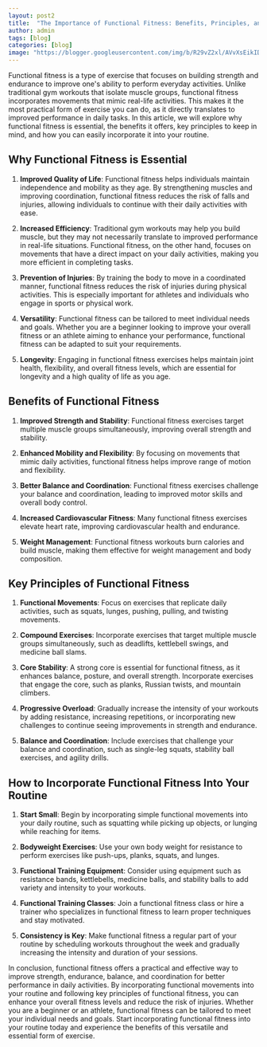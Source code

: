 ```yaml
---
layout: post2
title:  "The Importance of Functional Fitness: Benefits, Principles, and How to Incorporate"
author: admin
tags: [blog]
categories: [blog]
image: "https://blogger.googleusercontent.com/img/b/R29vZ2xl/AVvXsEikIDs5OZW6i0O3TEg7E_nkG_30m_VUcaiba1lhZ4e6cwPUTs7T9EXDVtS88DkDpfkuJbZeulRHTwoGP70XXTdanLRqq8CYxwxtyuq5FTxPuIpp3XmhmI7lPPccVjP_TsU4oisAQZKQM8RoKHTSfMwmJ6pZNp3RTZojBAIrc14amwT-9Glpi67MpXxIb6M/s1600/20240421_200926.jpg"
---
```


<p>Functional fitness is a type of exercise that focuses on building strength and endurance to improve one's ability to perform everyday activities. Unlike traditional gym workouts that isolate muscle groups, functional fitness incorporates movements that mimic real-life activities. This makes it the most practical form of exercise you can do, as it directly translates to improved performance in daily tasks. In this article, we will explore why functional fitness is essential, the benefits it offers, key principles to keep in mind, and how you can easily incorporate it into your routine.</p>
<h2>Why Functional Fitness is Essential</h2>
<ol>
<li>
<p><strong>Improved Quality of Life</strong>: Functional fitness helps individuals maintain independence and mobility as they age. By strengthening muscles and improving coordination, functional fitness reduces the risk of falls and injuries, allowing individuals to continue with their daily activities with ease.</p>
</li>
<li>
<p><strong>Increased Efficiency</strong>: Traditional gym workouts may help you build muscle, but they may not necessarily translate to improved performance in real-life situations. Functional fitness, on the other hand, focuses on movements that have a direct impact on your daily activities, making you more efficient in completing tasks.</p>
</li>
<li>
<p><strong>Prevention of Injuries</strong>: By training the body to move in a coordinated manner, functional fitness reduces the risk of injuries during physical activities. This is especially important for athletes and individuals who engage in sports or physical work.</p>
</li>
<li>
<p><strong>Versatility</strong>: Functional fitness can be tailored to meet individual needs and goals. Whether you are a beginner looking to improve your overall fitness or an athlete aiming to enhance your performance, functional fitness can be adapted to suit your requirements.</p>
</li>
<li>
<p><strong>Longevity</strong>: Engaging in functional fitness exercises helps maintain joint health, flexibility, and overall fitness levels, which are essential for longevity and a high quality of life as you age.</p>
</li>
</ol>
<h2>Benefits of Functional Fitness</h2>
<ol>
<li>
<p><strong>Improved Strength and Stability</strong>: Functional fitness exercises target multiple muscle groups simultaneously, improving overall strength and stability.</p>
</li>
<li>
<p><strong>Enhanced Mobility and Flexibility</strong>: By focusing on movements that mimic daily activities, functional fitness helps improve range of motion and flexibility.</p>
</li>
<li>
<p><strong>Better Balance and Coordination</strong>: Functional fitness exercises challenge your balance and coordination, leading to improved motor skills and overall body control.</p>
</li>
<li>
<p><strong>Increased Cardiovascular Fitness</strong>: Many functional fitness exercises elevate heart rate, improving cardiovascular health and endurance.</p>
</li>
<li>
<p><strong>Weight Management</strong>: Functional fitness workouts burn calories and build muscle, making them effective for weight management and body composition.</p>
</li>
</ol>
<h2>Key Principles of Functional Fitness</h2>
<ol>
<li>
<p><strong>Functional Movements</strong>: Focus on exercises that replicate daily activities, such as squats, lunges, pushing, pulling, and twisting movements.</p>
</li>
<li>
<p><strong>Compound Exercises</strong>: Incorporate exercises that target multiple muscle groups simultaneously, such as deadlifts, kettlebell swings, and medicine ball slams.</p>
</li>
<li>
<p><strong>Core Stability</strong>: A strong core is essential for functional fitness, as it enhances balance, posture, and overall strength. Incorporate exercises that engage the core, such as planks, Russian twists, and mountain climbers.</p>
</li>
<li>
<p><strong>Progressive Overload</strong>: Gradually increase the intensity of your workouts by adding resistance, increasing repetitions, or incorporating new challenges to continue seeing improvements in strength and endurance.</p>
</li>
<li>
<p><strong>Balance and Coordination</strong>: Include exercises that challenge your balance and coordination, such as single-leg squats, stability ball exercises, and agility drills.</p>
</li>
</ol>
<h2>How to Incorporate Functional Fitness Into Your Routine</h2>
<ol>
<li>
<p><strong>Start Small</strong>: Begin by incorporating simple functional movements into your daily routine, such as squatting while picking up objects, or lunging while reaching for items.</p>
</li>
<li>
<p><strong>Bodyweight Exercises</strong>: Use your own body weight for resistance to perform exercises like push-ups, planks, squats, and lunges.</p>
</li>
<li>
<p><strong>Functional Training Equipment</strong>: Consider using equipment such as resistance bands, kettlebells, medicine balls, and stability balls to add variety and intensity to your workouts.</p>
</li>
<li>
<p><strong>Functional Training Classes</strong>: Join a functional fitness class or hire a trainer who specializes in functional fitness to learn proper techniques and stay motivated.</p>
</li>
<li>
<p><strong>Consistency is Key</strong>: Make functional fitness a regular part of your routine by scheduling workouts throughout the week and gradually increasing the intensity and duration of your sessions.</p>
</li>
</ol>
<p>In conclusion, functional fitness offers a practical and effective way to improve strength, endurance, balance, and coordination for better performance in daily activities. By incorporating functional movements into your routine and following key principles of functional fitness, you can enhance your overall fitness levels and reduce the risk of injuries. Whether you are a beginner or an athlete, functional fitness can be tailored to meet your individual needs and goals. Start incorporating functional fitness into your routine today and experience the benefits of this versatile and essential form of exercise.</p>



